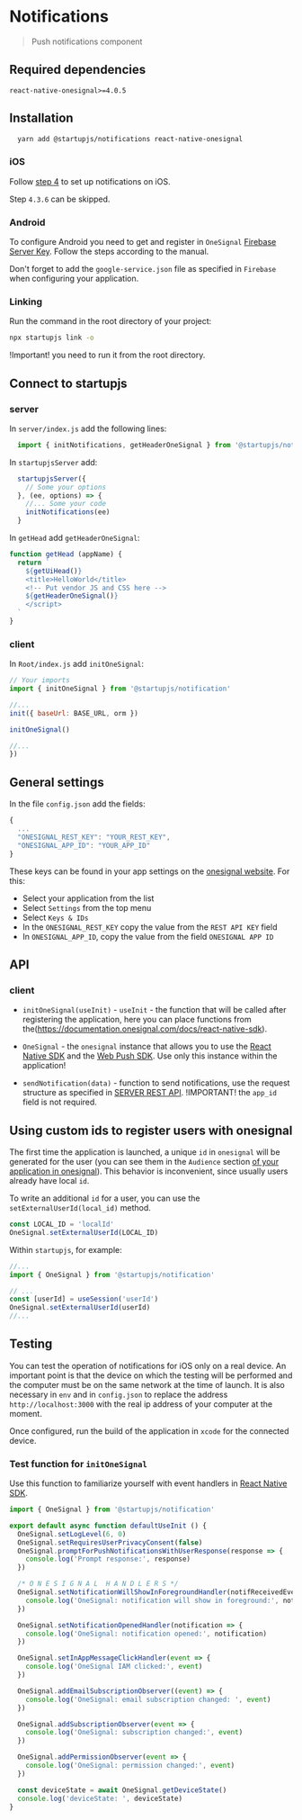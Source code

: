 # Notifications
> Push notifications component

## Required dependencies
  `react-native-onesignal>=4.0.5`

## Installation

```sh
  yarn add @startupjs/notifications react-native-onesignal
```

### iOS
  Follow [step 4](https://documentation.onesignal.com/docs/react-native-sdk-setup#step-4---install-for-ios-using-cocoapods-for-ios-apps) to set up notifications on iOS.

  Step `4.3.6` can be skipped.

### Android
  To configure Android you need to get and register in `OneSignal` [Firebase Server Key](https://documentation.onesignal.com/docs/generate-a-google-server-api-key). Follow the steps according to the manual.

  Don't forget to add the `google-service.json` file as specified in `Firebase` when configuring your application.

### Linking
Run the command in the root directory of your project:

```sh
npx startupjs link -o
```

!Important! you need to run it from the root directory.

## Connect to startupjs

### server

In `server/index.js` add the following lines:
```js
  import { initNotifications, getHeaderOneSignal } from '@startupjs/notification/server'
```

In `startupjsServer` add:
```js
  startupjsServer({
    // Some your options
  }, (ee, options) => {
    //... Some your code
    initNotifications(ee)
  }
```

In `getHead` add `getHeaderOneSignal`:

```js
function getHead (appName) {
  return `
    ${getUiHead()}
    <title>HelloWorld</title>
    <!-- Put vendor JS and CSS here -->
    ${getHeaderOneSignal()}
    </script>
  `
}
```

### client

In `Root/index.js` add `initOneSignal`:

```js
// Your imports
import { initOneSignal } from '@startupjs/notification'

//...
init({ baseUrl: BASE_URL, orm })

initOneSignal()

//...
})
```

## General settings

In the file `config.json` add the fields:

```js
{
  ...
  "ONESIGNAL_REST_KEY": "YOUR_REST_KEY",
  "ONESIGNAL_APP_ID": "YOUR_APP_ID"
}
```

These keys can be found in your app settings on the [onesignal website](https://app.onesignal.com/apps). For this:
- Select your application from the list
- Select `Settings` from the top menu
- Select `Keys & IDs`
- In the `ONESIGNAL_REST_KEY` copy the value from the `REST API KEY` field
- In `ONESIGNAL_APP_ID`, copy the value from the field `ONESIGNAL APP ID`

## API

### client

- `initOneSignal(useInit)` - `useInit` - the function that will be called after registering the application, here you can place functions from the(https://documentation.onesignal.com/docs/react-native-sdk).

- `OneSignal` - the `onesignal` instance that allows you to use the [React Native SDK](https://documentation.onesignal.com/docs/react-native-sdk) and the [Web Push SDK](https://documentation.onesignal.com/docs/web-push-sdk). Use only this instance within the application!

- `sendNotification(data)` - function to send notifications, use the request structure as specified in [SERVER REST API](https://documentation.onesignal.com/reference/create-notification). !IMPORTANT! the `app_id` field is not required.

## Using custom ids to register users with onesignal

The first time the application is launched, a unique `id` in `onesignal` will be generated for the user (you can see them in the `Audience` section [of your application in onesignal](https://app.onesignal.com/apps/)). This behavior is inconvenient, since usually users already have local `id`. 

To write an additional `id` for a user, you can use the `setExternalUserId(local_id)` method.

```js
const LOCAL_ID = 'localId'
OneSignal.setExternalUserId(LOCAL_ID)
```

Within `startupjs`, for example:

```js
//...
import { OneSignal } from '@startupjs/notification'

// ...
const [userId] = useSession('userId')
OneSignal.setExternalUserId(userId)
//...
```

## Testing

You can test the operation of notifications for iOS only on a real device. An important point is that the device on which the testing will be performed and the computer must be on the same network at the time of launch. It is also necessary in `env` and in `config.json` to replace the address `http://localhost:3000` with the real ip address of your computer at the moment.

Once configured, run the build of the application in `xcode` for the connected device.

### Test function for `initOneSignal`

Use this function to familiarize yourself with event handlers in [React Native SDK](https://documentation.onesignal.com/docs/react-native-sdk).

```js
import { OneSignal } from '@startupjs/notification'

export default async function defaultUseInit () {
  OneSignal.setLogLevel(6, 0)
  OneSignal.setRequiresUserPrivacyConsent(false)
  OneSignal.promptForPushNotificationsWithUserResponse(response => {
    console.log('Prompt response:', response)
  })

  /* O N E S I G N A L  H A N D L E R S */
  OneSignal.setNotificationWillShowInForegroundHandler(notifReceivedEvent => {
    console.log('OneSignal: notification will show in foreground:', notifReceivedEvent)
  })

  OneSignal.setNotificationOpenedHandler(notification => {
    console.log('OneSignal: notification opened:', notification)
  })

  OneSignal.setInAppMessageClickHandler(event => {
    console.log('OneSignal IAM clicked:', event)
  })

  OneSignal.addEmailSubscriptionObserver((event) => {
    console.log('OneSignal: email subscription changed: ', event)
  })

  OneSignal.addSubscriptionObserver(event => {
    console.log('OneSignal: subscription changed:', event)
  })

  OneSignal.addPermissionObserver(event => {
    console.log('OneSignal: permission changed:', event)
  })

  const deviceState = await OneSignal.getDeviceState()
  console.log('deviceState: ', deviceState)
}
```